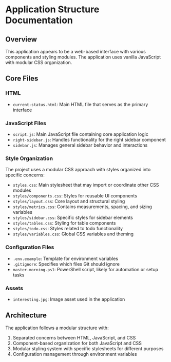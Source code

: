 # Application Structure Documentation

## Overview
This application appears to be a web-based interface with various components and styling modules. The application uses vanilla JavaScript with modular CSS organization.

## Core Files

### HTML
- `current-status.html`: Main HTML file that serves as the primary interface

### JavaScript Files
- `script.js`: Main JavaScript file containing core application logic
- `right-sidebar.js`: Handles functionality for the right sidebar component
- `sidebar.js`: Manages general sidebar behavior and interactions

### Style Organization
The project uses a modular CSS approach with styles organized into specific concerns:

- `styles.css`: Main stylesheet that may import or coordinate other CSS modules
- `styles/components.css`: Styles for reusable UI components
- `styles/layout.css`: Core layout and structural styling
- `styles/metrics.css`: Contains measurements, spacing, and sizing variables
- `styles/sidebar.css`: Specific styles for sidebar elements
- `styles/tables.css`: Styling for table components
- `styles/todo.css`: Styles related to todo functionality
- `styles/variables.css`: Global CSS variables and theming

### Configuration Files
- `.env.example`: Template for environment variables
- `.gitignore`: Specifies which files Git should ignore
- `master-morning.ps1`: PowerShell script, likely for automation or setup tasks

### Assets
- `interesting.jpg`: Image asset used in the application

## Architecture
The application follows a modular structure with:
1. Separated concerns between HTML, JavaScript, and CSS
2. Component-based organization for both JavaScript and CSS
3. Modular styling system with specific stylesheets for different purposes
4. Configuration management through environment variables
